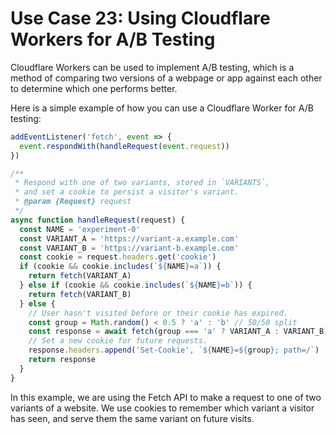 # Use Case 23: Using Cloudflare Workers for A/B Testing

Cloudflare Workers can be used to implement A/B testing, which is a method of comparing two versions of a webpage or app against each other to determine which one performs better.

Here is a simple example of how you can use a Cloudflare Worker for A/B testing:

```javascript
addEventListener('fetch', event => {
  event.respondWith(handleRequest(event.request))
})

/**
 * Respond with one of two variants, stored in `VARIANTS`,
 * and set a cookie to persist a visitor's variant.
 * @param {Request} request
 */
async function handleRequest(request) {
  const NAME = 'experiment-0'
  const VARIANT_A = 'https://variant-a.example.com'
  const VARIANT_B = 'https://variant-b.example.com'
  const cookie = request.headers.get('cookie')
  if (cookie && cookie.includes(`${NAME}=a`)) {
    return fetch(VARIANT_A)
  } else if (cookie && cookie.includes(`${NAME}=b`)) {
    return fetch(VARIANT_B)
  } else {
    // User hasn't visited before or their cookie has expired.
    const group = Math.random() < 0.5 ? 'a' : 'b' // 50/50 split
    const response = await fetch(group === 'a' ? VARIANT_A : VARIANT_B)
    // Set a new cookie for future requests.
    response.headers.append('Set-Cookie', `${NAME}=${group}; path=/`)
    return response
  }
}
```

In this example, we are using the Fetch API to make a request to one of two variants of a website. We use cookies to remember which variant a visitor has seen, and serve them the same variant on future visits.